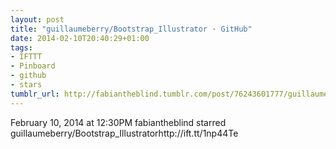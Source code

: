 ```yaml
---
layout: post
title: "guillaumeberry/Bootstrap_Illustrator · GitHub"
date: 2014-02-10T20:40:29+01:00
tags:
- IFTTT
- Pinboard
- github
- stars
tumblr_url: http://fabiantheblind.tumblr.com/post/76243601777/guillaumeberry-bootstrap-illustrator-github
---
```

February 10, 2014 at 12:30PM
fabiantheblind starred guillaumeberry/Bootstrap_Illustratorhttp://ift.tt/1np44Te

